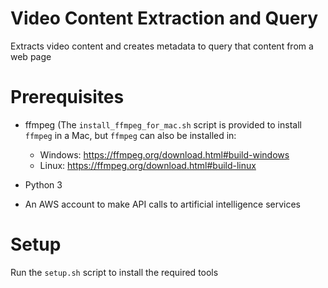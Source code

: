 # Video Content Extraction and Query
Extracts video content and creates metadata to query that content from a web page

# Prerequisites
* ffmpeg (The `install_ffmpeg_for_mac.sh` script is provided to install `ffmpeg` in a Mac, but `ffmpeg` can also be installed in:
  * Windows: https://ffmpeg.org/download.html#build-windows
  * Linux: https://ffmpeg.org/download.html#build-linux

* Python 3
* An AWS account to make API calls to artificial intelligence services

# Setup
Run the `setup.sh` script to install the required tools
